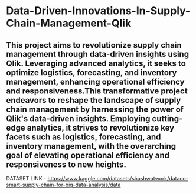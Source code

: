 # Data-Driven-Innovations-In-Supply-Chain-Management-Qlik
## This project aims to revolutionize supply chain management through data-driven insights using   Qlik. Leveraging advanced analytics, it seeks to optimize logistics, forecasting, and inventory management, enhancing operational efficiency and responsiveness.This transformative project endeavors to reshape the landscape of supply chain management by harnessing the power of Qlik's data-driven insights. Employing cutting-edge analytics, it strives to revolutionize key facets such as logistics, forecasting, and inventory management, with the overarching goal of elevating operational efficiency and responsiveness to new heights.

DATASET LINK -  https://www.kaggle.com/datasets/shashwatwork/dataco-smart-supply-chain-for-big-data-analysis/data
